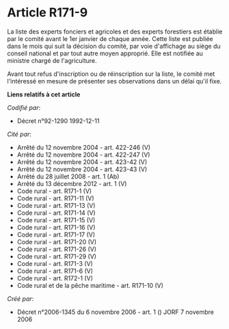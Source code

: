 # Article R171-9

La liste des experts fonciers et agricoles et des experts forestiers est établie par le comité avant le 1er janvier de chaque
année. Cette liste est publiée dans le mois qui suit la décision du comité, par voie d'affichage au siège du conseil national
et par tout autre moyen approprié. Elle est notifiée au ministre chargé de l'agriculture.

Avant tout refus d'inscription ou de réinscription sur la liste, le comité met l'intéressé en mesure de présenter ses
observations dans un délai qu'il fixe.

**Liens relatifs à cet article**

_Codifié par_:

  - Décret n°92-1290 1992-12-11

_Cité par_:

  - Arrêté du 12 novembre 2004 - art. 422-246 (V)
  - Arrêté du 12 novembre 2004 - art. 422-247 (V)
  - Arrêté du 12 novembre 2004 - art. 423-42 (V)
  - Arrêté du 12 novembre 2004 - art. 423-43 (V)
  - Arrêté du 28 juillet 2008 - art. 1 (Ab)
  - Arrêté du 13 décembre 2012 - art. 1 (V)
  - Code rural - art. R171-1 (V)
  - Code rural - art. R171-11 (V)
  - Code rural - art. R171-13 (V)
  - Code rural - art. R171-14 (V)
  - Code rural - art. R171-15 (V)
  - Code rural - art. R171-16 (V)
  - Code rural - art. R171-17 (V)
  - Code rural - art. R171-20 (V)
  - Code rural - art. R171-26 (V)
  - Code rural - art. R171-29 (V)
  - Code rural - art. R171-3 (V)
  - Code rural - art. R171-6 (V)
  - Code rural - art. R172-1 (V)
  - Code rural et de la pêche maritime - art. R171-10 (V)

_Créé par_:

  - Décret n°2006-1345 du 6 novembre 2006 - art. 1 () JORF 7 novembre 2006
